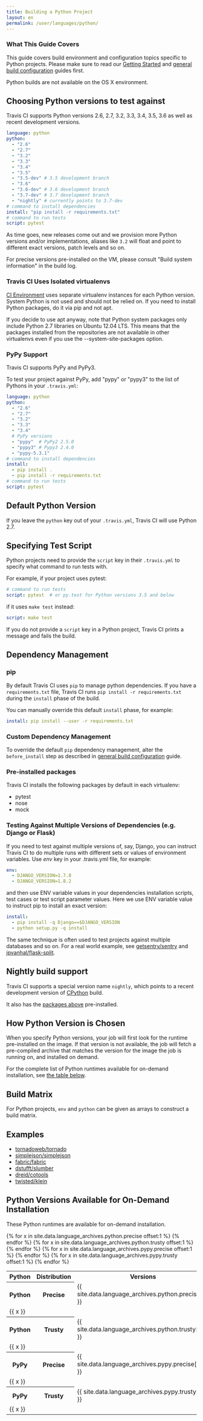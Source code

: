 ```yaml
---
title: Building a Python Project
layout: en
permalink: /user/languages/python/
---
```


### What This Guide Covers

This guide covers build environment and configuration topics specific to Python projects. Please make sure to read our [Getting Started](/user/getting-started/) and [general build configuration](/user/customizing-the-build/) guides first.

Python builds are not available on the OS X environment.

<div id="toc"></div>

## Choosing Python versions to test against

Travis CI supports Python versions 2.6, 2.7, 3.2, 3.3, 3.4, 3.5, 3.6 as well as recent development versions.

```yaml
language: python
python:
  - "2.6"
  - "2.7"
  - "3.2"
  - "3.3"
  - "3.4"
  - "3.5"
  - "3.5-dev" # 3.5 development branch
  - "3.6"
  - "3.6-dev" # 3.6 development branch
  - "3.7-dev" # 3.7 development branch
  - "nightly" # currently points to 3.7-dev
# command to install dependencies
install: "pip install -r requirements.txt"
# command to run tests
script: pytest
```

As time goes, new releases come out and we provision more Python versions and/or implementations, aliases like `3.2` will float and point to different exact versions, patch levels and so on.

For precise versions pre-installed on the VM, please consult "Build system information" in the build log.

### Travis CI Uses Isolated virtualenvs

[CI Environment](/user/ci-environment/) uses separate virtualenv instances for each Python version. System Python is not used and should not be relied on. If you need to install Python packages, do it via pip and not apt.

If you decide to use apt anyway, note that Python system packages only include Python 2.7 libraries on Ubuntu 12.04 LTS. This means that the packages installed from the repositories are not available in other virtualenvs even if you use the --system-site-packages option.

### PyPy Support

Travis CI supports PyPy and PyPy3.

To test your project against PyPy, add "pypy" or "pypy3" to the list of Pythons in your `.travis.yml`:

```yaml
language: python
python:
  - "2.6"
  - "2.7"
  - "3.2"
  - "3.3"
  - "3.4"
  # PyPy versions
  - "pypy"  # PyPy2 2.5.0
  - "pypy3" # Pypy3 2.4.0
  - "pypy-5.3.1"
# command to install dependencies
install:
  - pip install .
  - pip install -r requirements.txt
# command to run tests
script: pytest
```

## Default Python Version

If you leave the `python` key out of your `.travis.yml`, Travis CI will use Python 2.7.

## Specifying Test Script

Python projects need to provide the `script` key in their `.travis.yml` to
specify what command to run tests with.

For example, if your project uses pytest:

```yaml
# command to run tests
script: pytest  # or py.test for Python versions 3.5 and below
```

if it uses `make test` instead:

```yaml
script: make test
```

If you do not provide a `script` key in a Python project, Travis CI prints a
message and fails the build.

## Dependency Management

### pip

By default Travis CI uses `pip` to manage python dependencies. If you have a
`requirements.txt` file, Travis CI runs `pip install -r requirements.txt`
during the `install` phase of the build.

You can manually override this default `install` phase, for example:

```yaml
install: pip install --user -r requirements.txt
```

### Custom Dependency Management

To override the default `pip` dependency management, alter the `before_install`
step as described in [general build
configuration](/user/customizing-the-build/#Customizing-the-Installation-Step) guide.

### Pre-installed packages

Travis CI installs the following packages by default in each virtualenv:

- pytest
- nose
- mock

### Testing Against Multiple Versions of Dependencies (e.g. Django or Flask)

If you need to test against multiple versions of, say, Django, you can instruct Travis CI to do multiple runs with different sets or values of environment variables. Use *env* key in your .travis.yml file, for example:

```yaml
env:
  - DJANGO_VERSION=1.7.8
  - DJANGO_VERSION=1.8.2
```

and then use ENV variable values in your dependencies installation scripts, test cases or test script parameter values. Here we use ENV variable value to instruct pip to install an exact version:

```yaml
install:
  - pip install -q Django==$DJANGO_VERSION
  - python setup.py -q install
```

The same technique is often used to test projects against multiple databases and so on. For a real world example, see [getsentry/sentry](https://github.com/getsentry/sentry/blob/master/.travis.yml) and [jpvanhal/flask-split](https://github.com/jpvanhal/flask-split/blob/master/.travis.yml).

## Nightly build support

Travis CI supports a special version name `nightly`, which points to
a recent development version of [CPython](https://bitbucket.org/mirror/cpython) build.

It also has the [packages above](#Pre-installed-packages) pre-installed.

## How Python Version is Chosen

When you specify Python versions, your job will first look for the runtime
pre-installed on the image.
If that version is not available, the job will fetch a pre-compiled
archive that matches the version for the image the job is running on,
and installed on demand.

For the complete list of Python runtimes available for on-demand installation,
see [the table below](#python-runtime-list).

## Build Matrix

For Python projects, `env` and `python` can be given as arrays
to construct a build matrix.

## Examples

- [tornadoweb/tornado](https://github.com/tornadoweb/tornado/blob/master/.travis.yml)
- [simplejson/simplejson](https://github.com/simplejson/simplejson/blob/master/.travis.yml)
- [fabric/fabric](http://github.com/fabric/fabric/blob/master/.travis.yml)
- [dstufft/slumber](https://github.com/dstufft/slumber/blob/master/.travis.yml)
- [dreid/cotools](https://github.com/dreid/cotools/blob/master/.travis.yml)
- [twisted/klein](https://github.com/twisted/klein/blob/master/.travis.yml)

## Python Versions Available for On-Demand Installation

These Python runtimes are available for on-demand installation.

<table id="python-runtime-list">
  <tr>
    <th>Python</th>
    <th>Distribution</th>
    <th>Versions</th>
  </tr>
  <tr>
    <th rowspan="{{ site.data.language_archives.python.precise | size }}" text-align="top">Python</th>
    <th rowspan="{{ site.data.language_archives.python.precise | size }}" text-align="top">Precise</th>
    <td>{{ site.data.language_archives.python.precise[0] }}</td>
  </tr>
  {% for x in site.data.language_archives.python.precise offset:1 %}
  <tr>
    <td>{{ x }}</td>
  </tr>
  {% endfor %}
  <tr>
    <th rowspan="{{ site.data.language_archives.python.trusty | size }}" text-align="top">Python</th>
    <th rowspan="{{ site.data.language_archives.python.trusty | size }}" text-align="top">Trusty</th>
    <td>{{ site.data.language_archives.python.trusty[0] }}</td>
  </tr>
  {% for x in site.data.language_archives.python.trusty offset:1 %}
  <tr>
    <td>{{ x }}</td>
  </tr>
  {% endfor %}
  <tr>
    <th rowspan="{{ site.data.language_archives.pypy.precise | size }}" text-align="top">PyPy</th>
    <th rowspan="{{ site.data.language_archives.pypy.precise | size }}" text-align="top">Precise</th>
    <td>{{ site.data.language_archives.pypy.precise[0] }}</td>
  </tr>
  {% for x in site.data.language_archives.pypy.precise offset:1 %}
  <tr>
    <td>{{ x }}</td>
  </tr>
  {% endfor %}
  <tr>
    <th rowspan="{{ site.data.language_archives.pypy.trusty | size }}" text-align="top">PyPy</th>
    <th rowspan="{{ site.data.language_archives.pypy.trusty | size }}" text-align="top">Trusty</th>
    <td>{{ site.data.language_archives.pypy.trusty[0] }}</td>
  </tr>
  {% for x in site.data.language_archives.pypy.trusty offset:1 %}
  <tr>
    <td>{{ x }}</td>
  </tr>
  {% endfor %}
</table>
